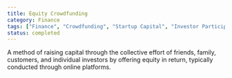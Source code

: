 ```yaml
---
title: Equity Crowdfunding
category: Finance
tags: ["Finance", "Crowdfunding", "Startup Capital", "Investor Participation"]
status: completed
---
```

A method of raising capital through the collective effort of friends, family, customers, and individual investors by offering equity in return, typically conducted through online platforms.